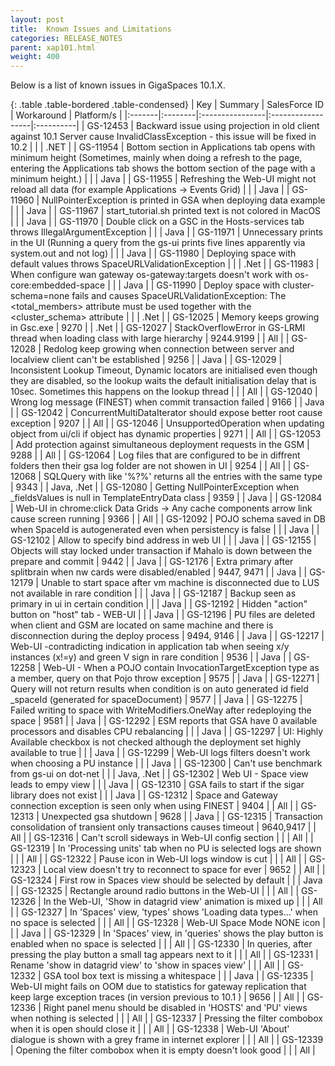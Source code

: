 ```yaml
---
layout: post
title:  Known Issues and Limitations
categories: RELEASE_NOTES
parent: xap101.html
weight: 400
---
```



Below is a list of known issues in GigaSpaces 10.1.X.



{: .table .table-bordered .table-condensed}
| Key | Summary | SalesForce ID | Workaround | Platform/s |
|:-------|:--------|:----------------|:------------------|:----------|
| <nobr>GS-12453</nobr> | Backward issue using projection in old client against 10.1 Server cause InvalidClassException  - this issue will be fixed in 10.2 | | | .NET |
| <nobr>GS-11954</nobr> | Bottom section in Applications tab opens with minimum height (Sometimes, mainly when doing a refresh to the page, entering the Applications tab shows the bottom section of the page with a minimum height.) | | | Java |
| GS-11955 | Refreshing the Web-UI might not reload all data (for example Applications -> Events Grid) | | | Java |
| GS-11960 | NullPointerException is printed in GSA when deploying data example | | | Java |
| GS-11967 | start_tutorial.sh printed text is not colored in MacOS | | | Java |
| GS-11970 | Double click on a GSC in the Hosts-services tab throws IllegalArgumentException | | | Java |
| GS-11971 | Unnecessary prints in the UI (Running a query from the gs-ui prints five lines apparently via system.out and not log) | | | Java |
| GS-11980 | Deploying space with default values throws SpaceURLValidationException | | | .Net |
| GS-11983 | When configure wan gateway os-gateway:targets doesn't work with os-core:embedded-space  | | | Java |
| GS-11990 | Deploy space with cluster-schema=none fails and causes SpaceURLValidationException: The <total_members> attribute must be used together with the <cluster_schema> attribute | | | .Net |
| GS-12025 | Memory keeps growing in Gsc.exe | 9270 | | .Net |
| GS-12027 | StackOverflowError in GS-LRMI thread when loading class with large hierarchy | 9244.9199  | | All |
| GS-12028 | Redolog keep growing when connection between server and localview client can't be established | 9256 | | Java |
| GS-12029 | Inconsistent Lookup Timeout, Dynamic locators are initialised even though they are disabled, so the lookup waits the default initialisation delay that is 10sec. Sometimes this happens on the lookup thread | | | All |
| GS-12040 |  Wrong log message (FINEST) when commit transaction failed  | 9166 | | Java |
| GS-12042 |  ConcurrentMultiDataIterator should expose better root cause exception  | 9207 | | All |
| GS-12046 |  UnsupportedOperation when updating object from ui/cli if object has dynamic properties  | 9271 | | All |
| GS-12053 |  Add protection against simultaneous deployment requests in the GSM   | 9288  | | All |
| GS-12064 |  Log files that are configured to be in diffrent folders then their gsa log folder are not showen in UI  | 9254  | | All |
| GS-12068 |  SQLQuery with like '%?%' returns all the entries with the same type  | 9343  | | Java, .Net |
| GS-12080 |  Getting NullPointerException when _fieldsValues is null in TemplateEntryData class  | 9359  | | Java |
| GS-12084 |  Web-UI in chrome:click Data Grids -> Any cache components arrow link cause screen running | 9366  | | All |
| GS-12092 |  POJO schema saved in DB when SpaceId is autogenerated even when persistency is false | | | Java |
| GS-12102 |  Allow to specify bind address in web UI  | | | Java |
| GS-12155 |  Objects will stay locked under transaction if Mahalo is down between the prepare and commit  | 9442 | | Java |
| GS-12176 |  Extra primary after splitbrain when nw cards were disabled/enabled  | 9447, 9471  | | Java |
| GS-12179 |  Unable to start space after vm machine is disconnected due to LUS not available in rare condition | | | Java |
| GS-12187 |  Backup seen as primary in ui in certain condition  |  | | Java |
| GS-12192 |  Hidden "action" button on "host" tab - WEB-UI  | | | Java |
| GS-12196 |  PU files are deleted when client and GSM are located on same machine and there is disconnection during the deploy process | 9494, 9146  | | Java |
| GS-12217 |  Web-UI -contradicting indication in application tab when seeing x/y instances (x!=y) and green V sign in rare condition  | 9536 | | Java |
| GS-12258 | Web-UI - When a POJO contain InvocationTargetException type as a member, query on that Pojo throw exception | 9575 | | Java |
| GS-12271 | Query will not return results when condition is on auto generated id field _spaceId (generated for spaceDocument) | 9577 | | Java |
| GS-12275 | Failed writing to space with WriteModifiers.OneWay after redeploying the space | 9581 | | Java |
| GS-12292 | ESM reports that GSA have 0 available processors and disables CPU rebalancing | | | Java |
| GS-12297 | UI: Highly Available checkbox is not checked although the deployment set highly available to true  | | | Java |
| GS-12299 | Web-UI logs filters doesn't work when choosing a PU instance | | | Java |
| GS-12300 | Can't use benchmark from gs-ui on dot-net | | | Java, .Net |
| GS-12302 | Web UI - Space view leads to empy view | | | Java |
| GS-12310 | GSA fails to start if the sigar library does not exist | | | Java |
| GS-12312 | Space and Gateway connection exception is seen only when using FINEST | 9404 | | All |
| GS-12313 | Unexpected gsa shutdown | 9628 | | Java |
| GS-12315 | Transaction consolidation of transient only transactions causes timeout | 9640,9417 | | All |
| GS-12316 | Can't scroll sideways in Web-UI config section | | | All |
| GS-12319 | In 'Processing units' tab when no PU is selected logs are shown | | | All |
| GS-12322 | Pause icon in Web-UI logs window is cut | | | All |
| GS-12323 | Local view doesn't try to reconnect to space for ever | 9652 | | All |
| GS-12324 | First row in Spaces view should be selected by default | | | Java |
| GS-12325 | Rectangle around radio buttons in the Web-UI | | | All |
| GS-12326 | In the Web-UI, 'Show in datagrid view' animation is mixed up  | | | All |
| GS-12327 | In 'Spaces' view, 'types' shows 'Loading data types...' when no space is selected  | | | All |
| GS-12328 | Web-UI Space Mode NONE icon | | | Java |
| GS-12329 | In 'Spaces' view, in 'queries' shows the play button is enabled when no space is selected | | | All |
| GS-12330 | In queries, after pressing the play button a small tag appears next to it | | | All |
| GS-12331 | Rename 'show in datagrid view' to 'show in spaces view' | | | All |
| GS-12332 | GSA tool box text is missing a whitespace | | | Java |
| GS-12335 | Web-UI might fails on OOM due to statistics for gateway replication that keep large exception traces (in version previous to 10.1 ) | 9656 | | All |
| GS-12336 | Right panel menu should be disabled in 'HOSTS' and 'PU' views when nothing is selected  | | | All |
| GS-12337 | Pressing the filter combobox when it is open should close it | | | All |
| GS-12338 | Web-UI 'About' dialogue is shown with a grey frame in internet explorer | | | All |
| GS-12339 | Opening the filter combobox when it is empty doesn't look good | | | All |
